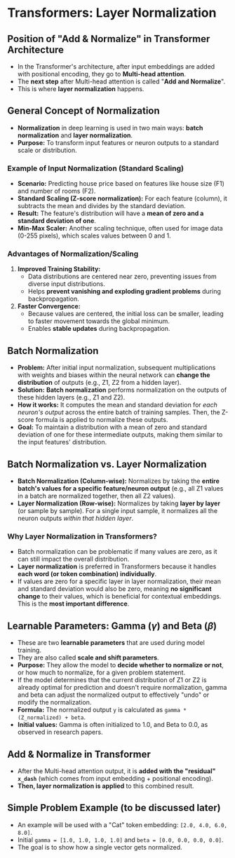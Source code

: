 # Transformers: Layer Normalization

## Position of "Add & Normalize" in Transformer Architecture
*   In the Transformer's architecture, after input embeddings are added with positional encoding, they go to **Multi-head attention**.
*   The **next step** after Multi-head attention is called "**Add and Normalize**".
*   This is where **layer normalization** happens.

## General Concept of Normalization
*   **Normalization** in deep learning is used in two main ways: **batch normalization** and **layer normalization**.
*   **Purpose:** To transform input features or neuron outputs to a standard scale or distribution.

### Example of Input Normalization (Standard Scaling)
*   **Scenario:** Predicting house price based on features like house size (F1) and number of rooms (F2).
*   **Standard Scaling (Z-score normalization):** For each feature (column), it subtracts the mean and divides by the standard deviation.
*   **Result:** The feature's distribution will have a **mean of zero and a standard deviation of one**.
*   **Min-Max Scaler:** Another scaling technique, often used for image data (0-255 pixels), which scales values between 0 and 1.

### Advantages of Normalization/Scaling
1.  **Improved Training Stability:**
    *   Data distributions are centered near zero, preventing issues from diverse input distributions.
    *   Helps **prevent vanishing and exploding gradient problems** during backpropagation.
2.  **Faster Convergence:**
    *   Because values are centered, the initial loss can be smaller, leading to faster movement towards the global minimum.
    *   Enables **stable updates** during backpropagation.

## Batch Normalization
*   **Problem:** After initial input normalization, subsequent multiplications with weights and biases within the neural network can **change the distribution** of outputs (e.g., Z1, Z2 from a hidden layer).
*   **Solution:** **Batch normalization** performs normalization on the outputs of these hidden layers (e.g., Z1 and Z2).
*   **How it works:** It computes the mean and standard deviation for *each neuron's output* across the entire batch of training samples. Then, the Z-score formula is applied to normalize these outputs.
*   **Goal:** To maintain a distribution with a mean of zero and standard deviation of one for these intermediate outputs, making them similar to the input features' distribution.

## Batch Normalization vs. Layer Normalization
*   **Batch Normalization (Column-wise):** Normalizes by taking the **entire batch's values for a specific feature/neuron output** (e.g., all Z1 values in a batch are normalized together, then all Z2 values).
*   **Layer Normalization (Row-wise):** Normalizes by taking **layer by layer** (or sample by sample). For a single input sample, it normalizes all the neuron outputs *within that hidden layer*.

### Why Layer Normalization in Transformers?
*   Batch normalization can be problematic if many values are zero, as it can still impact the overall distribution.
*   **Layer normalization** is preferred in Transformers because it handles **each word (or token combination) individually**.
*   If values are zero for a specific layer in layer normalization, their mean and standard deviation would also be zero, meaning **no significant change** to their values, which is beneficial for contextual embeddings. This is the **most important difference**.

## Learnable Parameters: Gamma ($\gamma$) and Beta ($\beta$)
*   These are two **learnable parameters** that are used during model training.
*   They are also called **scale and shift parameters**.
*   **Purpose:** They allow the model to **decide whether to normalize or not**, or how much to normalize, for a given problem statement.
*   If the model determines that the current distribution of Z1 or Z2 is already optimal for prediction and doesn't require normalization, gamma and beta can adjust the normalized output to effectively "undo" or modify the normalization.
*   **Formula:** The normalized output `y` is calculated as `gamma * (Z_normalized) + beta`.
*   **Initial values:** Gamma is often initialized to 1.0, and Beta to 0.0, as observed in research papers.

## Add & Normalize in Transformer
*   After the Multi-head attention output, it is **added with the "residual" `x_dash`** (which comes from input embedding + positional encoding).
*   **Then, layer normalization is applied** to this combined result.

## Simple Problem Example (to be discussed later)
*   An example will be used with a "Cat" token embedding: `[2.0, 4.0, 6.0, 8.0]`.
*   Initial `gamma = [1.0, 1.0, 1.0, 1.0]` and `beta = [0.0, 0.0, 0.0, 0.0]`.
*   The goal is to show how a single vector gets normalized.
